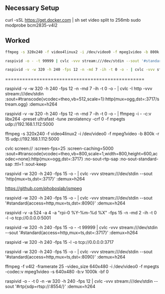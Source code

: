 ## Necessary Setup

curl -sSL https://get.docker.com | sh
set video split to 256mb
sudo modprobe bcm2835-v4l2

## Worked

```bash
ffmpeg -s 320x240 -f video4linux2 -i /dev/video0 -f mpeg1video -b 800k -r 30 udp://192.168.1.112:5000
```

```bash
raspivid -o - -t 99999 | cvlc -vvv stream:///dev/stdin --sout '#standard{access=http,mux=ts,dst=:8090}' :demux=h264
```

```bash
raspivid -v -w 320 -h 240 -fps 12 -n -md 7 -ih -t 0 -o - | cvlc -vvv stream:///dev/stdin --sout '#http{mux=ts,dst=:3717}' :demux=h264
```

=================================================


raspivid -v -w 320 -h 240 -fps 12 -n -md 7 -ih -t 0 -o - | cvlc -I http -vvv stream:///dev/stdin :sout=#transcode{vcodec=theo,vb=512,scale=1}:http{mux=ogg,dst=:3717/stream.ogg} :demux=h264



raspivid -v -w 320 -h 240 -fps 12 -n -md 7 -ih -t 0 -o - | ffmpeg -i - -c:v libx264 -preset ultrafast -tune zerolatency -crf 0 -f mpegts udp://192.168.1.112:5000

ffmpeg -s 320x240 -f video4linux2 -i /dev/video0 -f mpeg1video -b 800k -r 15 udp://192.168.1.112:5000

cvlc screen:// :screen-fps=25 :screen-caching=5000 :sout=#transcode{vcodec=theo,vb=800,scale=1,width=800,height=600,acodec=none}:http{mux=ogg,dst=:3717} :no-sout-rtp-sap :no-sout-standard-sap :ttl=1 :sout-keep


raspivid -w 320 -h 240 -fps 15 -o - | cvlc -vvv stream:///dev/stdin --sout 'http{mux=ts,dst=:3717}' :demux=h264


https://github.com/phoboslab/jsmpeg

raspivid -w 320 -h 240 -fps 15 -o - | cvlc -vvv stream:///dev/stdin --sout '#standard{access=http,mux=ts,dst=:8090}' :demux=h264


raspivid -v -a 524 -a 4 -a "rpi-0 %Y-%m-%d %X" -fps 15 -n -md 2 -ih -t 0 -l -o tcp://0.0.0.0:5001

raspivid -w 320 -h 240 -fps 15 -o - -t 99999 | cvlc -vvv stream:///dev/stdin --sout '#standard{access=http,mux=ts,dst=:3717}' :demux=h264

raspivid -w 320 -h 240 -fps 15 -l -o tcp://0.0.0.0:3717

raspivid -w 320 -h 240 -fps 15 -o - | cvlc -vvv stream:///dev/stdin --sout '#standard{access=http,mux=ts,dst=:8090}' :demux=h264


ffmpeg -f v4l2 -framerate 25 -video_size 640x480 -i /dev/video0 -f mpegts -codec:v mpeg1video -s 640x480 -b:v 1000k -bf 0 

raspivid -o - -t 0 -n -w 320 -h 240 -fps 12 | cvlc -vvv stream:///dev/stdin --sout '#rtp{sdp=rtsp://:8554/}' :demux=h264
